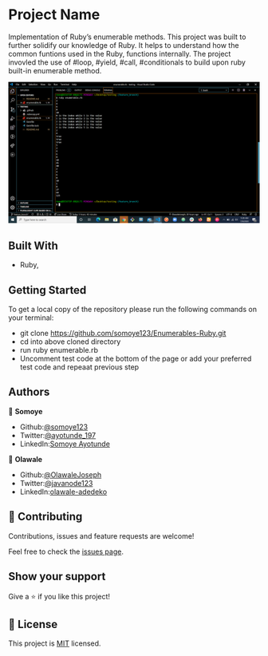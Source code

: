 # Project Name

Implementation of Ruby’s enumerable methods.
This project was built to further solidify our knowledge of Ruby. It helps to understand how the common funtions used in the Ruby, functions internally.
The project invovled the use of #loop, #yield, #call, #conditionals to build upon ruby built-in enumerable method.

![screenshot](./screenshot.png)

## Built With

- Ruby,

## Getting Started

To get a local copy of the repository please run the following commands on your terminal:

- git clone https://github.com/somoye123/Enumerables-Ruby.git
- cd into above cloned directory
- run ruby enumerable.rb
- Uncomment test code at the bottom of the page or add your preferred test code and repeaat previous step

## Authors

👤 **Somoye**

- Github:[@somoye123](https://github.com/somoye123)
- Twitter:[@ayotunde_197](https://twitter.com/ayotunde_197)
- LinkedIn:[Somoye Ayotunde](https://www.linkedin.com/in/somoye-ayotunde-03a471161)

👤 **Olawale**

- Github:[@OlawaleJoseph](https://github.com/OlawaleJoseph)
- Twitter:[@javanode123](https://twitter.com/javanode123)
- LinkedIn:[olawale-adedeko](www.linkedin.com/in/olawale-adedeko)

## 🤝 Contributing

Contributions, issues and feature requests are welcome!

Feel free to check the [issues page](https://github.com/somoye123/Enumerables-Ruby/issues).

## Show your support

Give a ⭐️ if you like this project!

## 📝 License

This project is [MIT](lic.url) licensed.

